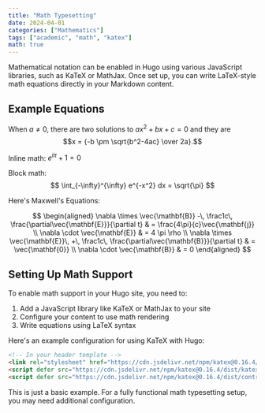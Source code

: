 ```yaml
---
title: "Math Typesetting"
date: 2024-04-01
categories: ["Mathematics"]
tags: ["academic", "math", "katex"]
math: true
---
```


Mathematical notation can be enabled in Hugo using various JavaScript libraries, such as KaTeX or MathJax. Once set up, you can write LaTeX-style math equations directly in your Markdown content.

## Example Equations

When $a \ne 0$, there are two solutions to $ax^2 + bx + c = 0$ and they are
$$x = {-b \pm \sqrt{b^2-4ac} \over 2a}.$$

Inline math: $e^{i\pi} + 1 = 0$

Block math:
$$
\int_{-\infty}^{\infty} e^{-x^2} dx = \sqrt{\pi}
$$

Here's Maxwell's Equations:

$$
\begin{aligned}
\nabla \times \vec{\mathbf{B}} -\, \frac1c\, \frac{\partial\vec{\mathbf{E}}}{\partial t} & = \frac{4\pi}{c}\vec{\mathbf{j}} \\
\nabla \cdot \vec{\mathbf{E}} & = 4 \pi \rho \\
\nabla \times \vec{\mathbf{E}}\, +\, \frac1c\, \frac{\partial\vec{\mathbf{B}}}{\partial t} & = \vec{\mathbf{0}} \\
\nabla \cdot \vec{\mathbf{B}} & = 0
\end{aligned}
$$

## Setting Up Math Support

To enable math support in your Hugo site, you need to:

1. Add a JavaScript library like KaTeX or MathJax to your site
2. Configure your content to use math rendering
3. Write equations using LaTeX syntax

Here's an example configuration for using KaTeX with Hugo:

```html
<!-- In your header template -->
<link rel="stylesheet" href="https://cdn.jsdelivr.net/npm/katex@0.16.4/dist/katex.min.css">
<script defer src="https://cdn.jsdelivr.net/npm/katex@0.16.4/dist/katex.min.js"></script>
<script defer src="https://cdn.jsdelivr.net/npm/katex@0.16.4/dist/contrib/auto-render.min.js" onload="renderMathInElement(document.body);"></script>
```

This is just a basic example. For a fully functional math typesetting setup, you may need additional configuration.
